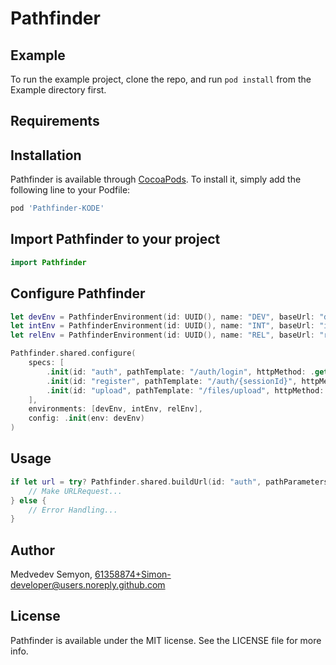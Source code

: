# Pathfinder

## Example

To run the example project, clone the repo, and run `pod install` from the Example directory first.

## Requirements

## Installation

Pathfinder is available through [CocoaPods](https://cocoapods.org). To install
it, simply add the following line to your Podfile:

```ruby
pod 'Pathfinder-KODE'
```

## Import Pathfinder to your project
```swift
import Pathfinder
```

## Configure Pathfinder
```swift
let devEnv = PathfinderEnvironment(id: UUID(), name: "DEV", baseUrl: "dev.ru", queryParams: ["__code", "__example"])
let intEnv = PathfinderEnvironment(id: UUID(), name: "INT", baseUrl: "int.ru", queryParams: ["__code"])
let relEnv = PathfinderEnvironment(id: UUID(), name: "REL", baseUrl: "rel.ru", queryParams: [])

Pathfinder.shared.configure(
    specs: [
        .init(id: "auth", pathTemplate: "/auth/login", httpMethod: .get, tag: "auth", name: "Authentication", currentStoplightQueryParams: [:]),
        .init(id: "register", pathTemplate: "/auth/{sessionId}", httpMethod: .post, tag: "auth", name: "Registration", currentStoplightQueryParams: [:]),
        .init(id: "upload", pathTemplate: "/files/upload", httpMethod: .post, tag: "files", name: "Uploading", currentStoplightQueryParams: [:])
    ], 
    environments: [devEnv, intEnv, relEnv], 
    config: .init(env: devEnv)
)
```

## Usage
```swift
if let url = try? Pathfinder.shared.buildUrl(id: "auth", pathParameters: [:], queryParameters: [:]) {
    // Make URLRequest...
} else {
    // Error Handling...
}
```

## Author

Medvedev Semyon, 61358874+Simon-developer@users.noreply.github.com

## License

Pathfinder is available under the MIT license. See the LICENSE file for more info.
